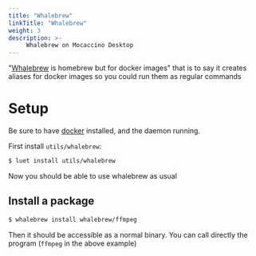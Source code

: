 ```yaml
---
title: "Whalebrew"
linkTitle: "Whalebrew"
weight: 3
description: >-
     Whalebrew on Mocaccino Desktop
---
```

"[Whalebrew](https://github.com/whalebrew/whalebrew) is homebrew but for docker images" that is to say it creates aliases for docker images so you could run them as regular commands
# Setup

Be sure to have [docker](/docs/desktop/software/docker) installed, and the daemon running.

First install `utils/whalebrew`:

```bash
$ luet install utils/whalebrew
```

Now you should be able to use whalebrew as usual

## Install a package

```bash
$ whalebrew install whalebrew/ffmpeg
```

Then it should be accessible as a normal binary. You can call directly the program (`ffmpeg` in the above example)
